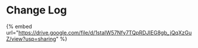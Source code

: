 # Change Log



{% embed url="https://drive.google.com/file/d/1staIW57Nfy7TQpRDJIEG8gb_jQqXzGuZ/view?usp=sharing" %}
